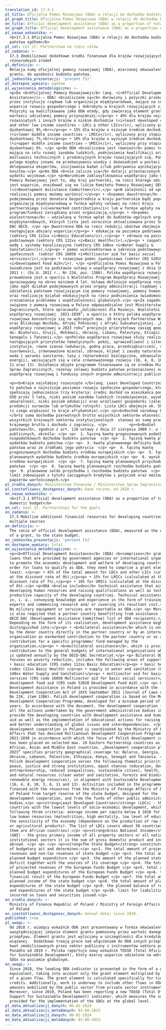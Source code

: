 ```yaml
---
translation_id: 17-3-1
pl_title: Oficjalna Pomoc Rozwojowa (ODA) w relacji do dochodów budżetu państwa ogółem
pl_graph_title: Oficjalna Pomoc Rozwojowa (ODA) w relacji do dochodów budżetu państwa ogółem
en_title: Official development assistance (ODA) as a proportion of total domestic budget
en_graph_title: Official development assistance (ODA) as a proportion of total domestic budget
pl_nazwa_wskaznika: >-
  <b>17.3.1 Oficjalna Pomoc Rozwojowa (ODA) w relacji do dochodów budżetu
  państwa ogółem</b>
pl_cel: Cel 17. Partnerstwa na rzecz celów
pl_zadanie: >-
  17.3 Zmobilizować dodatkowe środki finansowe dla krajów rozwijających się z
  różnorodnych źródeł
pl_definicja: >-
  Relacja sumy oficjalnej pomocy rozwojowej (ODA), mierzonej ekwiwalentem
  grantu, do wysokości budżetu państwa.
pl_jednostka_prezentacji: 'procent [%]'
pl_dostepne_wymiary: ogółem
pl_wyjasnienia_metodologiczne: >-
  <p>Do <b>Oficjalnej Pomocy Rozwojowej</b> (ang. <i>Official Development
  Assistance</i> – ODA) <b>zaliczane są</b> darowizny i pożyczki przekazywane
  przez instytucje rządowe lub organizacje międzynarodowe, mające na celu
  wsparcie rozwoju gospodarczego i dobrobytu w krajach rozwijających się.
  Pożyczki są kwalifikowane jako ODA wtedy, gdy zawierają element grantu o
  wartości udzielanej pomocy przynajmniej:</p><p> • 45% dla krajów najsłabiej
  rozwiniętych i innych krajów o niskim dochodzie (<i>least developed countries
  and other low income countires – LDCs & other LICs</i>), wyliczony przy stopie
  dyskontowej 9%,<br></p><p> • 15% dla krajów o niższym średnim dochodzie
  (<i>lower middle income countries – LMICs</i>), wyliczony przy stopie
  dyskontowej 7%,<br></p><p> • 10% dla krajów o wyższym średnim dochodzie
  (<i>upper middle income countries – UMICs</i>), wyliczony przy stopie
  dyskontowej 6%. </p> <p>Do ODA <b>zaliczana jest również</b> pomoc techniczna,
  mająca na celu rozwój zasobów ludzkich, podniesienie kwalifikacji oraz
  możliwości technicznych i produkcyjnych krajów rozwijających się. Pomoc ta
  polega między innymi na przekazywaniu wiedzy i doświadczeń w postaci szkoleń,
  delegowania ekspertów, inicjowania badań i/lub pokrywania wynikających z tego
  kosztów.</p> <p>Do ODA <b>nie zalicza się</b> dotacji przeznaczonych na
  wydatki wojskowe.</p> <p>Warunkiem zaklasyfikowania współpracy jako Oficjalnej
  Pomocy Rozwojowej jest to, aby kraj partnerski, na rzecz którego udzielane
  jest wsparcie, znajdował się na liście Komitetu Pomocy Rozwojowej OECD
  (<i>Development Assistance Committee</i>).</p> <p>W zależności od sposobu
  realizacji pomocy możemy wyróżnić:</p><p> • <b>pomoc dwustronną</b> –
  podejmowaną przez donatora bezpośrednio w kraju partnerskim bądź poprzez
  organizację międzynarodową w formie wpłaty celowej na rzecz kraju
  partnerskiego (<i>earmarked contribution</i>) lub w formie wpłaty na określony
  program/fundusz zarządzany przez organizację,</p><p> • <b>pomoc
  wielostronną</b> – udzielaną w formie wpłat do budżetów ogólnych organizacji
  międzynarodowych, których lista jest corocznie aktualizowana przez Sekretariat
  DAC OECD. </p> <p> Dwustronna ODA na rzecz redukcji ubóstwa obejmuje
  następujące obszary wsparcia:</p><p> • edukacja na poziomie podstawowym
  (sektory CRS 112xx <i>Basic Education</i>),</p><p> • zdrowie na poziomie
  podstawowym (sektory CRS 122xx <i>Basic Health</i>),</p><p> • zaopatrzenie w
  wodę i systemy kanalizacyjne (sektory CRS 140xx <i>Water Supply &
  Sanitation</i>),</p><p> • pomoc wielosektorowa w zakresie podstawowych usług
  społecznych  (sektor CRS 16050 <i>Multisector aid for basic social
  services</i>),</p><p> • rozwojowa pomoc żywnościowa (sektor CRS 52010
  <i>Development Food Aid</i>). </p> <p>Oficjalna Pomoc Rozwojowa w Polsce
  świadczona jest na podstawie ustawy o współpracy rozwojowej z dnia 16 września
  2011 r. (Dz.U. 2011 r., Nr 234, poz. 1386). Polska współpraca rozwojowa
  prowadzona jest w oparciu o Wieloletni Program Współpracy Rozwojowej
  opracowywany na okres minimum 4 lat. Ustawa definiuje współpracę rozwojową
  jako ogół działań podejmowanych przez organy administracji rządowej w celu
  udzielenia państwom rozwijającym się pomocy rozwojowej, pomocy humanitarnej
  oraz realizację działań edukacyjnych na rzecz podniesienia świadomości i
  zrozumienia problemów i współzależności globalnych.</p> <p>Za zagadnienia
  związane z pomocą rozwojową w Polsce odpowiedzialne jest Ministerstwo Spraw
  Zagranicznych, które opracowało „Solidarność dla Rozwoju. Wieloletni program
  współpracy rozwojowej  2021-2030”, w oparciu o który polska współpraca
  rozwojowa koncentruje się na wybranych max. 10 krajach Partnerstwa Wschodniego
  oraz Bliskiego Wschodu, Afryki Północnej i Afryki Subsaharyjskiej. „Plan
  współpracy rozwojowej w 2023 roku” precyzuje priorytetowy zasięg geograficzny
  do: Białorusi, Gruzji, Mołdawii, Ukrainy, Libanu, Palestyny, Etiopii, Kenii,
  Senegalu i Tanzanii.</p> <p>Polska współpraca rozwojowa służy realizacji
  następujących priorytetów tematycznych: pokój, sprawiedliwość i silne
  instytucje, równe szanse (edukacja, godna praca, przedsiębiorczość, redukcja
  nierówności, zrównoważone miasta), zdrowie, klimat i zasoby naturalne (czysta
  woda i warunki sanitarne, lasy i różnorodność biologiczna, odnawialne źródła
  energii), wpisujących się w cele zrównoważonego rozwoju (16, 4, 8, 10, 3, 6,
  11 oraz 13). Działania objęte programem finansowane są ze środków Ministerstwa
  Spraw Zagranicznych, rezerwy celowej budżetu państwa przeznaczonej na
  współpracę rozwojową i funduszy innych organów administracji publicznej.</p>

  <p><b>Kraje najsłabiej rozwinięte </b>(ang. Least Developed Countries - LDC)
  to państwa o najniższym poziomie rozwoju społeczno-gospodarczego, które
  spełniają jednocześnie trzy kryteria: średni dochód na mieszkańca poniżej 1018
  USD przez 3 lata, niski poziom zasobów ludzkich (niedożywienie, wysoka
  umieralność, niski poziom edukacji) oraz wrażliwość gospodarki (zależność od
  produkcji surowców lub artykułów rolnych). Lista LDCs obejmuje ok. 50 krajów
  (z czego większość to kraje afrykańskie).</p> <p><b>Dochód narodowy brutto
  </b>to suma dochodów pierwotnych brutto wszystkich sektorów własności albo
  wszystkich krajowych sektorów instytucjonalnych  stanowi on sumę produktu
  krajowego brutto i dochodu z zagranicy. </p>          <p><b>Budżet
  państwa</b>, zgodnie z art. 110 ustawy z dnia 27 sierpnia 2009 r. o finansach
  publicznych, określa: </p> <p>  1. łączną kwotę prognozowanych podatkowych i
  niepodatkowych dochodów budżetu państwa  </p> <p>  2. łączną kwotę planowanych
  wydatków budżetu państwa </p> <p>  3. kwotę planowanego deficytu budżetu
  państwa wraz ze źródłami jego pokrycia  </p> <p>  4. łączną kwotę
  prognozowanych dochodów budżetu środków europejskich </p> <p>  5. łączną kwotę
  planowanych wydatków budżetu środków europejskich </p> <p>  6. wynik budżetu
  środków europejskich  </p> <p>  7. łączną kwotę planowanych przychodów budżetu
  państwa  </p> <p>  8. łączną kwotę planowanych rozchodów budżetu państwa  </p>
  <p>  9. planowane saldo przychodów i rozchodów budżetu państwa  </p> <p>  10.
  limit zobowiązań z tytułu zaciąganych kredytów i pożyczek oraz emitowanych
  papierów wartościowych.</p>
pl_zrodlo_danych: Ministerstwo Finansów / Ministerstwo Spraw Zagranicznych
pl_czestotliwosc_dostępnosc_danych: Dane roczne; od 2010 r.
en_nazwa_wskaznika: >-
  <b>17.3.1 Official development assistance (ODA) as a proportion of total
  domestic budget</b>
en_cel: Goal 17. Partnerships for the goals
en_zadanie: >-
  17.3 Mobilize additional financial resources for developing countries from
  multiple sources
en_definicja: >-
  The ratio of official development assistance (ODA), measured as the equivalent
  of a grant, to the state budget.
en_jednostka_prezentacji: 'percent [%]'
en_dostepne_wymiary: total
en_wyjasnienia_metodologiczne: >-
  <p><b>Official Development Assistance</b> (ODA) <b>comprises</b> grants and
  loans that are provided by government agencies or international organizations
  to promote the economic development and welfare of developing countries. In
  order for loans to qualify as ODA, they need to comprise a grant element of at
  least: </p><p> • 45% of the total amount for LDCs and other LICs (calculated
  at the discount rate of 9%),</p><p> • 15% for LMICs (calculated at the
  discount rate of 7%),</p><p> • 10% for UMICs (calculated at the discount rate
  of 6%).</p> <p>ODA <b>also includes</b> technical assistance that aims at
  developing human resources and raising qualifications as well as technical and
  productive capacity of the developing countries. Technical assistance consists
  in, i. a., conveying knowledge and experience in the form of training, sending
  experts and commencing research and/ or covering its resultant cost.</p> <p>
  No military equipment or services are reportable as ODA.</p> <p> Moreover, it
  is also required that a partner country benefitting from assistance is on the
  OECD DAC (Development Assistance Committee) list of ODA recipients.</p> <p>
  Depending on the form of its realisation, development assistance might be
  distinguished into:</p><p> • <b>bilateral assistance</b> which is undertaken
  by the donor country directly in the partner country or by an international
  organisation as earmarked contribution to the partner country or as a
  contribution for a specific programme/ fund managed by the
  organisation,</p><p> • <b>multilateral assistance</b>, which is provided as a
  contribution to the general budgets of international organisations whose list
  is updated annually by the OECD-DAC Secretariat.</p> <p> Bilateral ODA, which
  focuses on poverty reduction, includes the following areas of support:</p><p>
  • basic education (CRS codes 112xx Basic Education)</p><p> • basic health (CRS
  codes (22xx Basic Health) </p><p> • supply in water and sanitation (CRS codes
  140xx Water Supply and Sanitation)</p><p> • multisector aid for basic social
  services (CRS code 16050 Multisector aid for basic social services)</p><p> •
  development food aid (CRS code 52010 Development Food Aid).</p> <p> Official
  Development Assistance in Poland is provided in accordance with the
  Development Cooperation Act of 16th September 2011 (Journal of Laws of 2011,
  No 234, item 1386). Polish development cooperation is based on the Multiannual
  Development Cooperation Programme, developed for a minimum period of four
  years. In accordance with the document, the development cooperation includes
  all the actions undertaken by the government administrative bodies in order to
  provide the developing countries with development assistance and humanitarian
  aid as well as the implementation of educational actions for raising awareness
  and better understanding of global issues and interdependencies. </p> <p> The
  development cooperation in Poland is coordinated by the Ministry of Foreign
  Affairs that has devised Multiannual Development Cooperation Programme for
  2021-2030 in accordance with which the focus of Polish development cooperation
  has been placed on selected max. 10 Eastern Partnership countries as well as
  African, Asian and Middle East countries. „Development cooperation plan in
  2023” specifies priority geographical coverage to: Belarus, Georgia, Moldova,
  Ukraine, Lebanon, Palestine, Ethiopia, Kenya, Senegal and Tanzania. </p> <p>
  Polish development cooperation serves the following thematic priorities:
  peace, justice and strong institutions, equal chances (education, decent work,
  entrepreneurship, reduced inequalities, sustainable cities), health, climate
  and natural resources (clear water and sanitation, forests and biodiversity,
  renewable energy resources), in alignment with Sustainable Development Goals
  (16, 4, 8, 10, 3, 6, 11 and 13). Activities included in the programme are
  financed with the resources from the Ministry of Foreign Affairs of Republic
  of Poland from target reserve of the state budget, designed for the
  development cooperation, and from the funds of other public administration
  bodies.</p> <p><strong>Least Developed Countries</strong> (LDCs) - the
  countries with the lowest levels of socio-economic development, which meet the
  following three criteria: average income per capita below $ 1018 for 3 years,
  low human resources (malnutrition, high mortality, low level of education) and
  the sensitivity of the economy (dependence on the production of raw materials
  or agricultural products). The list of LDCs covers about 50 countries (most of
  them are African countries).</p> <p><strong>Gross National Income</strong>
  (GNI) - the gross primary income of all property sectors or all national
  institutional sectors it is the sum of gross domestic product and income from
  abroad. </p> <p> </p> <p><strong>The State Budget</strong> constitutes a part
  of budgetary act and determines:</p> <p>1. the total amount of projected tax
  revenues and non-tax revenues of state budget </p> <p>2. the total amount of
  planned budget expenditure </p> <p>3. the amount of the planned state budget
  deficit together with the sources of its coverage </p> <p>4. the total amount
  of projected revenues of the European Funds Budget </p> <p>5. total amount of
  planned budget expenditures of the European Funds Budget </p> <p>6. the
  financial result of the European Funds Budget </p> <p>7. the total amount of
  planned income of the state budget </p> <p>8. the total amount of planned
  expenditures of the state budget </p> <p>9. the planned balance of revenues
  and expenditures of the state budget </p> <p>10. limit for liabilities
  incurred on loans and securities issued.</p>
en_zrodlo_danych: >-
  Ministry of Finance Republic of Poland / Ministry of Foreign Affairs Republic
  of Poland
en_czestotliwosc_dostępnosc_danych: Annual data; since 2010.
published: true
pl_uwagi: >-
  Od 2018 r. wiodący wskaźnik ODA jest prezentowany w formie ekwiwalentu grantu,
  uwzględniającej jedynie element grantu pomnożony przez wartość danego
  przepływu. Element grantu jest wyliczany w szczególności dla kredytów pomocy
  wiązanej.  Dodatkowo trwają prace nad włączeniem do ODA innych przepływów, np.
  kwot zmobilizowanych przez sektor publiczny z instrumentów sektora prywatnego.
  Ponadto od 2019 r. Polska raportuje nowy wskaźnik TOSSD (Total Oficial Support
  for Sustainable Development), który mierzy wsparcie udzielone na wdrożenie
  SDGs na poziomie globalnym.
en_uwagi: >-
  Since 2018, the leading ODA indicator is presented in the form of a grant
  equivalent, taking into account only the grant element multiplied by the value
  of a given flow. The grant element is calculated specifically for tied aid
  credits. Additionally, work is underway to include other flows in ODA, e.g.
  amounts mobilized by the public sector from private sector instruments.
  Moreover, since 2019, Poland has been reporting a new TOSSD (Total Official
  Support for Sustainable Development) indicator, which measures the support
  provided for the implementation of the SDGs at the global level.
pl_data_aktualizacji_danych: 06-02-2024
pl_data_aktualizacji_metadanych: 01-08-2023
en_data_aktualizacji_danych: 06-02-2024
en_data_aktualizacji_metadanych: 01-08-2023
---
```

